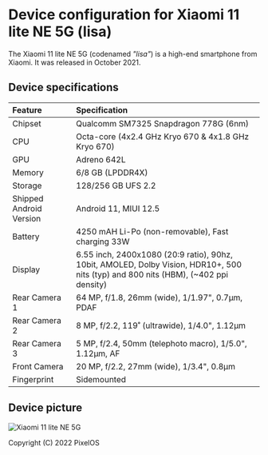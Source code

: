 # Device configuration for Xiaomi 11 lite NE 5G (lisa)

The Xiaomi 11 lite NE 5G (codenamed _"lisa"_) is a high-end smartphone from Xiaomi. It was released in October 2021.

## Device specifications

| Feature                 | Specification                                                                                                                       |
|:------------------------|:------------------------------------------------------------------------------------------------------------------------------------|
| Chipset                 | Qualcomm SM7325 Snapdragon 778G (6nm)                                                                                               |
| CPU                     | Octa-core (4x2.4 GHz Kryo 670 & 4x1.8 GHz Kryo 670)                                                                                 |
| GPU                     | Adreno 642L                                                                                                                         |
| Memory                  | 6/8 GB (LPDDR4X)                                                                                                                    |
| Storage                 | 128/256 GB UFS 2.2                                                                                                                  |
| Shipped Android Version | Android 11, MIUI 12.5                                                                                                               |
| Battery                 | 4250 mAH Li-Po (non-removable), Fast charging 33W                                                                                   |
| Display                 | 6.55 inch, 2400x1080 (20:9 ratio), 90hz, 10bit, AMOLED, Dolby Vision, HDR10+, 500 nits (typ) and 800 nits (HBM), (~402 ppi density) |
| Rear Camera 1           | 64 MP, f/1.8, 26mm (wide), 1/1.97", 0.7µm, PDAF                                                                                     |
| Rear Camera 2           | 8 MP, f/2.2, 119˚ (ultrawide), 1/4.0", 1.12µm                                                                                       |
| Rear Camera 3           | 5 MP, f/2.4, 50mm (telephoto macro), 1/5.0", 1.12µm, AF                                                                             |
| Front Camera            | 20 MP, f/2.2, 27mm (wide), 1/3.4", 0.8µm                                                                                            |
| Fingerprint             | Sidemounted                                                                                                                         |


## Device picture

![Xiaomi 11 lite NE 5G](https://i02.appmifile.com/984_operator_sg/02/11/2021/fc9dd7c4de97018c179efc57616cd85b.png)

Copyright (C) 2022 PixelOS
